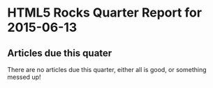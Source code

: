 HTML5 Rocks Quarter Report for 2015-06-13
=========================================

Articles due this quater
------------------------

There are no articles due this quarter, either all is good, or something messed up!

